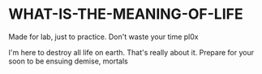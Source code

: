 # WHAT-IS-THE-MEANING-OF-LIFE
Made for lab, just to practice. Don't waste your time pl0x

I'm here to destroy all life on earth. That's really about it.
Prepare for your soon to be ensuing demise, mortals
